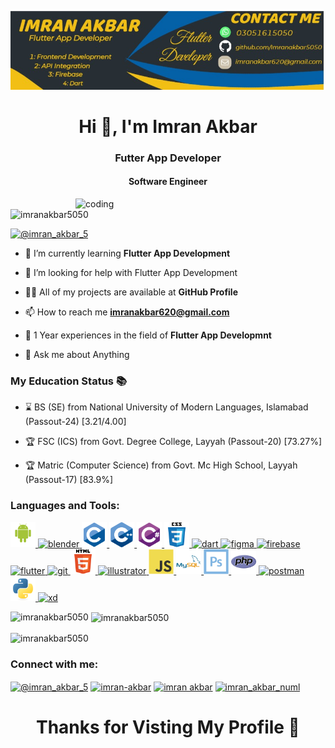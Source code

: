 <p align="center">
    <img src="https://github.com/Imranakbar5050/Imranakbar5050/blob/main/imran%20akbar.jpg" alt="logo">
</p>
<h1 align="center">Hi 👋, I'm Imran Akbar</blink></h1>
<h3 align="center">Futter App Developer</h3>
<h4 align="center">Software Engineer</h4>


<img align="right" alt="coding" width="400" src="https://camo.githubusercontent.com/cae12fddd9d6982901d82580bdf321d81fb299141098ca1c2d4891870827bf17/68747470733a2f2f6d69726f2e6d656469756d2e636f6d2f6d61782f313336302f302a37513379765349765f7430696f4a2d5a2e676966">

<p align="left"> <img src="https://komarev.com/ghpvc/?username=imranakbar5050&label=Profile%20views&color=0e75b6&style=flat" alt="imranakbar5050" /> </p>

<p align="left"> <a href="https://twitter.com/@imran_akbar_5" target="blank"><img src="https://img.shields.io/twitter/follow/@imran_akbar_5?logo=twitter&style=for-the-badge" alt="@imran_akbar_5" /></a> </p>

- 🌱 I’m currently learning **Flutter App Development**
  
- 🤔 I’m looking for help with Flutter App Development

- 👨‍💻 All of my projects are available at **GitHub Profile**

- 📫 How to reach me **imranakbar620@gmail.com**

- 📄 1 Year experiences in the field of **Flutter App Developmnt**

- 💬 Ask me about Anything

 <h3> My Education Status 📚  </h3>
<p>

- ⌛ BS (SE) from National University of Modern Languages, Islamabad (Passout-24) [3.21/4.00]
- 🏆 FSC (ICS) from Govt. Degree College, Layyah (Passout-20) [73.27%]

- 🏆 Matric (Computer Science) from Govt. Mc High School, Layyah (Passout-17) [83.9%]
</p>


<h3 align="left">Languages and Tools:</h3>
<p align="left"> <a href="https://developer.android.com" target="_blank" rel="noreferrer"> <img src="https://raw.githubusercontent.com/devicons/devicon/master/icons/android/android-original-wordmark.svg" alt="android" width="40" height="40"/> </a> <a href="https://www.blender.org/" target="_blank" rel="noreferrer"> <img src="https://download.blender.org/branding/community/blender_community_badge_white.svg" alt="blender" width="40" height="40"/> </a> <a href="https://www.cprogramming.com/" target="_blank" rel="noreferrer"> <img src="https://raw.githubusercontent.com/devicons/devicon/master/icons/c/c-original.svg" alt="c" width="40" height="40"/> </a> <a href="https://www.w3schools.com/cpp/" target="_blank" rel="noreferrer"> <img src="https://raw.githubusercontent.com/devicons/devicon/master/icons/cplusplus/cplusplus-original.svg" alt="cplusplus" width="40" height="40"/> </a> <a href="https://www.w3schools.com/cs/" target="_blank" rel="noreferrer"> <img src="https://raw.githubusercontent.com/devicons/devicon/master/icons/csharp/csharp-original.svg" alt="csharp" width="40" height="40"/> </a> <a href="https://www.w3schools.com/css/" target="_blank" rel="noreferrer"> <img src="https://raw.githubusercontent.com/devicons/devicon/master/icons/css3/css3-original-wordmark.svg" alt="css3" width="40" height="40"/> </a> <a href="https://dart.dev" target="_blank" rel="noreferrer"> <img src="https://www.vectorlogo.zone/logos/dartlang/dartlang-icon.svg" alt="dart" width="40" height="40"/> </a> <a href="https://www.figma.com/" target="_blank" rel="noreferrer"> <img src="https://www.vectorlogo.zone/logos/figma/figma-icon.svg" alt="figma" width="40" height="40"/> </a> <a href="https://firebase.google.com/" target="_blank" rel="noreferrer"> <img src="https://www.vectorlogo.zone/logos/firebase/firebase-icon.svg" alt="firebase" width="40" height="40"/> </a> <a href="https://flutter.dev" target="_blank" rel="noreferrer"> <img src="https://www.vectorlogo.zone/logos/flutterio/flutterio-icon.svg" alt="flutter" width="40" height="40"/> </a> <a href="https://git-scm.com/" target="_blank" rel="noreferrer"> <img src="https://www.vectorlogo.zone/logos/git-scm/git-scm-icon.svg" alt="git" width="40" height="40"/> </a> <a href="https://www.w3.org/html/" target="_blank" rel="noreferrer"> <img src="https://raw.githubusercontent.com/devicons/devicon/master/icons/html5/html5-original-wordmark.svg" alt="html5" width="40" height="40"/> </a> <a href="https://www.adobe.com/in/products/illustrator.html" target="_blank" rel="noreferrer"> <img src="https://www.vectorlogo.zone/logos/adobe_illustrator/adobe_illustrator-icon.svg" alt="illustrator" width="40" height="40"/> </a>  <a href="https://developer.mozilla.org/en-US/docs/Web/JavaScript" target="_blank" rel="noreferrer"> <img src="https://raw.githubusercontent.com/devicons/devicon/master/icons/javascript/javascript-original.svg" alt="javascript" width="40" height="40"/> </a> <a href="https://www.mysql.com/" target="_blank" rel="noreferrer"> <img src="https://raw.githubusercontent.com/devicons/devicon/master/icons/mysql/mysql-original-wordmark.svg" alt="mysql" width="40" height="40"/> </a> <a href="https://www.photoshop.com/en" target="_blank" rel="noreferrer"> <img src="https://raw.githubusercontent.com/devicons/devicon/master/icons/photoshop/photoshop-line.svg" alt="photoshop" width="40" height="40"/> </a> <a href="https://www.php.net" target="_blank" rel="noreferrer"> <img src="https://raw.githubusercontent.com/devicons/devicon/master/icons/php/php-original.svg" alt="php" width="40" height="40"/> </a> <a href="https://postman.com" target="_blank" rel="noreferrer"> <img src="https://www.vectorlogo.zone/logos/getpostman/getpostman-icon.svg" alt="postman" width="40" height="40"/> </a> <a href="https://www.python.org" target="_blank" rel="noreferrer"> <img src="https://raw.githubusercontent.com/devicons/devicon/master/icons/python/python-original.svg" alt="python" width="40" height="40"/> </a> <a href="https://unity.com/" target="_blank" rel="noreferrer"> </a> <a href="https://www.adobe.com/products/xd.html" target="_blank" rel="noreferrer"> <img src="https://cdn.worldvectorlogo.com/logos/adobe-xd.svg" alt="xd" width="40" height="40"/> </a> </p>

<p><img align="left" src="https://github-readme-stats.vercel.app/api/top-langs?username=imranakbar5050&show_icons=true&locale=en&layout=compact" alt="imranakbar5050" /></p>

<p>&nbsp;<img align="center" src="https://github-readme-stats.vercel.app/api?username=imranakbar5050&show_icons=true&locale=en" alt="imranakbar5050" /></p>

<p><img align="center" src="https://github-readme-streak-stats.herokuapp.com/?user=imranakbar5050&" alt="imranakbar5050" /></p>

 
<h3 >Connect with me:</h3>
<p >
<a href="https://twitter.com/@imran_akbar_5" target="blank"><img align="center" src="https://raw.githubusercontent.com/rahuldkjain/github-profile-readme-generator/master/src/images/icons/Social/twitter.svg" alt="@imran_akbar_5" height="30" width="40" /></a>
<a href="https://linkedin.com/in/imran-akbar" target="blank"><img align="center" src="https://raw.githubusercontent.com/rahuldkjain/github-profile-readme-generator/master/src/images/icons/Social/linked-in-alt.svg" alt="imran-akbar" height="30" width="40" /></a>
<a href="https://fb.com/imran akbar" target="blank"><img align="center" src="https://raw.githubusercontent.com/rahuldkjain/github-profile-readme-generator/master/src/images/icons/Social/facebook.svg" alt="imran akbar" height="30" width="40" /></a>
<a href="https://instagram.com/imran_akbar_numl" target="blank"><img align="center" src="https://raw.githubusercontent.com/rahuldkjain/github-profile-readme-generator/master/src/images/icons/Social/instagram.svg" alt="imran_akbar_numl" height="30" width="40" /></a>
</p>
<p>
<h1 align="center"> Thanks for Visting My Profile 🖤 </h1>

